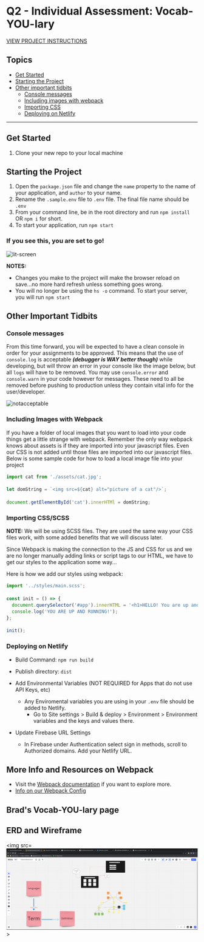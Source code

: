 # Q2 - Individual Assessment: Vocab-YOU-lary

[VIEW PROJECT INSTRUCTIONS](./PROJECT_INSTRUCTIONS.MD)

## Topics
- [Get Started](#get-started)
- [Starting the Project](#starting-the-project)
- [Other important tidbits](#other-important-tidbits)
    - [Console messages](#console-messages)
    - [Including images with webpack](#including-images-with-webpack)
    - [Importing CSS](#importing-cssscss)
    - [Deploying on Netlify](#deploying-on-netlify)
___

## Get Started

1. Clone your new repo to your local machine

## Starting the Project
1. Open the `package.json` file and change the `name` property to the name of your application, and `author` to  your name.
1. Rename the `.sample.env` file to `.env` file. The final file name should be `.env`
1. From your command line, be in the root directory and run `npm install` OR `npm i` for short.
1. To start your application, run `npm start`

### If you see this, you are set to go!
![lit-screen](https://user-images.githubusercontent.com/29741570/190486162-27e9032d-266f-4962-a85c-fc40c58f33db.png)

**NOTES:** 
- Changes you make to the project will make the browser reload on save...no more hard refresh unless something goes wrong.
- You will no longer be using the `hs -o` command. To start your server, you will run `npm start`

## Other Important Tidbits
### Console messages
From this time forward, you will be expected to have a clean console in order for your assignments to be approved. This means that the use of `console.log` is acceptable **_(debugger is WAY better though)_** while developing, but will throw an error in your console like the image below, but all `logs` will have to be removed. You may use `console.error` and `console.warn` in your code however for messages. These need to all be removed before pushing to production unless they contain vital info for the user/developer.

![notacceptable](https://user-images.githubusercontent.com/29741570/190486163-3dd8640f-5dda-4f73-9436-6020fc9e00c4.png)

### Including Images with Webpack
If you have a folder of local images that you want to load into your code things get a little strange with webpack.  Remember the only way webpack knows about assets is if they are imported into your javascript files.  Even our CSS is not added until those files are imported into our javascript files.  Below is some sample code for how to load a local image file into your project

```js
import cat from './assets/cat.jpg';

let domString = `<img src=${cat} alt="picture of a cat"/>`;

document.getElementById('cat').innerHTMl = domString;
```

### Importing CSS/SCSS
**NOTE:** We will be using SCSS files. They are used the same way your CSS files work, with some added benefits that we will discuss later.

Since Webpack is making the connection to the JS and CSS for us and we are no longer manually adding links or script tags to our HTML, we have to get our styles to the application some way...

Here is how we add our styles using webpack:

```js
import '../styles/main.scss';

const init = () => {
  document.querySelector('#app').innerHTML = '<h1>HELLO! You are up and running!</h1>');
  console.log('YOU ARE UP AND RUNNING!');
};

init();
```

### Deploying on Netlify

- Build Command: `npm run build`
- Publish directory: `dist`
- Add Environmental Variables (NOT REQUIRED for Apps that do not use API Keys, etc)
    - Any Enviromental variables you are using in your `.env` file should be added to Netlify. 
        - Go to Site settings > Build & deploy > Environment > Environment variables and the keys and values there.

- Update Firebase URL Settings
    - In Firebase under Authentication select sign in methods, scroll to Authorized domains. Add your Netlify URL.
        
## More Info and Resources on Webpack
- Visit the [Webpack documentation](https://webpack.js.org/concepts/) if you want to explore more.
- [Info on our Webpack Config](https://github.com/nss-nightclass-projects/Night-Class-Resources/blob/master/book-2-patterns-and-tools/chapters/webpack-configure.md)



## Brad's Vocab-YOU-lary page

## ERD and Wireframe
<img src=![Alt text](<2023-12-05 (2).png>)>
